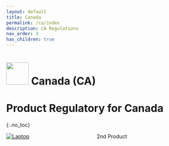 ```yaml
---
layout: default
title: Canada
permalink: /ca/index
description: CA Regulations
nav_order: 3
has_children: true
---
```


<h1> 
<img src="https://lh3.googleusercontent.com/drive-viewer/AK7aPaDSv2NpDzNPFNZLN9MDFBWxVWU5pN5MGadb2tlh3i3bofl47T6SRl0Za3LoGspMf6i3ZPli09aINoyfe7oTUFnBH_6V=s1600" style="width: 60px"/>
Canada (CA) </h1>

# Product Regulatory for Canada
{:.no_toc}
 
<div style="display: grid; grid-template-columns: auto auto">
  <div class="grid-item">
    <a href="./laptop">
      <img src="https://lh3.googleusercontent.com/drive-viewer/AK7aPaAgzphOv1bwpAJlYIrwPADIyYGYfOyREiyHFfJlUdQDsnmW2OuJX4fS4TIVgvfy2FWL92i--5DpfZAqK3WnYHpQdMDu4g=s2560" alt="Laptop" class="center-thirty"/>
    </a>
  </div>
  <div class="grid-item">2nd Product</div>
</div>